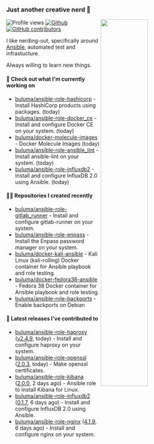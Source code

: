 ### Just another creative nerd 👋


![Profile views](https://gpvc.arturio.dev/buluma) <a href="https://gitstats.me/buluma">
  <img align="right" src="https://github-readme-stats.vercel.app/api?username=buluma&theme=gotham&show_icons=true" width="50%"/>
</a>
[![Github](https://img.shields.io/badge/-buluma-black?style=flat&labelColor=black&logo=github&logoColor=white&include_all_commits=true&count_private=true)](https://gitstats.me/buluma)
[![GitHub contributors](https://img.shields.io/github/contributors/buluma/badges.svg)](https://GitHub.com/buluma/badges/graphs/contributors/)

I like nerding-out, specifically around [Ansible](https://github.com/ansible/ansible), automated test and infrastucture.

Always willing to learn new things.

#### 👷 Check out what I'm currently working on

- [buluma/ansible-role-hashicorp](https://github.com/buluma/ansible-role-hashicorp) - Install HashiCorp products using packages. (today)
- [buluma/ansible-role-docker_ce](https://github.com/buluma/ansible-role-docker_ce) - Install and configure Docker CE on your system. (today)
- [buluma/docker-molecule-images](https://github.com/buluma/docker-molecule-images) - Docker Molecule Images (today)
- [buluma/ansible-role-ansible_lint](https://github.com/buluma/ansible-role-ansible_lint) - Install ansible-lint on your system. (today)
- [buluma/ansible-role-influxdb2](https://github.com/buluma/ansible-role-influxdb2) - Install and configure InfluxDB 2.0 using Ansible. (today)

#### 👨‍💻 Repositories I created recently

- [buluma/ansible-role-gitlab_runner](https://github.com/buluma/ansible-role-gitlab_runner) - Install and configure gitlab-runner on your system.
- [buluma/ansible-role-enpass](https://github.com/buluma/ansible-role-enpass) - Install the Enpass password manager on your system.
- [buluma/docker-kali-ansible](https://github.com/buluma/docker-kali-ansible) - Kali Linux (kali-rolling) Docker container for Ansible playbook and role testing. 
- [buluma/docker-fedora38-ansible](https://github.com/buluma/docker-fedora38-ansible) - Fedora 38 Docker container for Ansible playbook and role testing.
- [buluma/ansible-role-backports](https://github.com/buluma/ansible-role-backports) - Enable backports on Debian

#### 🚀 Latest releases I've contributed to

- [buluma/ansible-role-haproxy](https://github.com/buluma/ansible-role-haproxy) ([v2.4.9](https://github.com/buluma/ansible-role-haproxy/releases/tag/v2.4.9), today) - Install and configure haproxy on your system.
- [buluma/ansible-role-openssl](https://github.com/buluma/ansible-role-openssl) ([2.0.3](https://github.com/buluma/ansible-role-openssl/releases/tag/2.0.3), today) - Make openssl certificates.
- [buluma/ansible-role-kibana](https://github.com/buluma/ansible-role-kibana) ([2.0.0](https://github.com/buluma/ansible-role-kibana/releases/tag/2.0.0), 2 days ago) - Ansible role to install Kibana for Linux.
- [buluma/ansible-role-influxdb2](https://github.com/buluma/ansible-role-influxdb2) ([0.1.7](https://github.com/buluma/ansible-role-influxdb2/releases/tag/0.1.7), 6 days ago) - Install and configure InfluxDB 2.0 using Ansible.
- [buluma/ansible-role-nginx](https://github.com/buluma/ansible-role-nginx) ([4.1.9](https://github.com/buluma/ansible-role-nginx/releases/tag/4.1.9), 6 days ago) - Install and configure nginx on your system.


